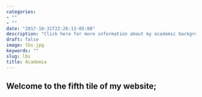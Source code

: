 ```yaml
---
categories:
- ""
- ""
date: "2017-10-31T22:26:13-05:00"
description: "Click here for more information about my academic background"
draft: false
image: lbs.jpg
keywords: ""
slug: lbs
title: Academia
---
```


## Welcome to the fifth tile of my website;